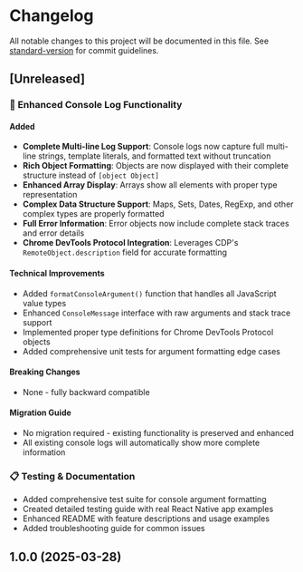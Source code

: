 # Changelog

All notable changes to this project will be documented in this file. See [standard-version](https://github.com/conventional-changelog/standard-version) for commit guidelines.

## [Unreleased]

### 🚀 Enhanced Console Log Functionality

#### Added

-   **Complete Multi-line Log Support**: Console logs now capture full multi-line strings, template literals, and formatted text without truncation
-   **Rich Object Formatting**: Objects are now displayed with their complete structure instead of `[object Object]`
-   **Enhanced Array Display**: Arrays show all elements with proper type representation
-   **Complex Data Structure Support**: Maps, Sets, Dates, RegExp, and other complex types are properly formatted
-   **Full Error Information**: Error objects now include complete stack traces and error details
-   **Chrome DevTools Protocol Integration**: Leverages CDP's `RemoteObject.description` field for accurate formatting

#### Technical Improvements

-   Added `formatConsoleArgument()` function that handles all JavaScript value types
-   Enhanced `ConsoleMessage` interface with raw arguments and stack trace support
-   Implemented proper type definitions for Chrome DevTools Protocol objects
-   Added comprehensive unit tests for argument formatting edge cases

#### Breaking Changes

-   None - fully backward compatible

#### Migration Guide

-   No migration required - existing functionality is preserved and enhanced
-   All existing console logs will automatically show more complete information

### 📋 Testing & Documentation

-   Added comprehensive test suite for console argument formatting
-   Created detailed testing guide with real React Native app examples
-   Enhanced README with feature descriptions and usage examples
-   Added troubleshooting guide for common issues

## 1.0.0 (2025-03-28)
